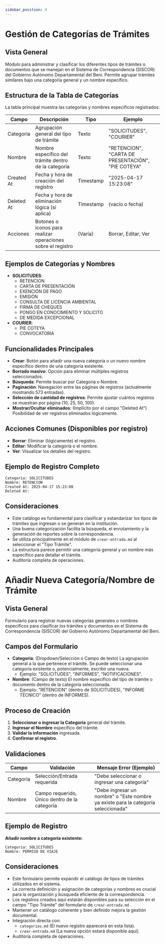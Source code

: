 ```yaml
---
sidebar_position: 4
---
```


# Gestión de Categorías de Trámites

## Vista General
Módulo para administrar y clasificar los diferentes tipos de trámites o documentos que se manejan en el Sistema de Correspondencia (SISCOR) del Gobierno Autónomo Departamental del Beni. Permite agrupar trámites similares bajo una categoría general y un nombre específico.

## Estructura de la Tabla de Categorías

La tabla principal muestra las categorías y nombres específicos registrados:

| Campo | Descripción | Tipo | Ejemplo |
|-------|-------------|------|---------|
| Categoria | Agrupación general del tipo de trámite | Texto | "SOLICITUDES", "COURIER" |
| Nombre | Nombre específico del trámite dentro de la categoría | Texto | "RETENCION", "CARTA DE PRESENTACIÓN", "PIE COTEYA" |
| Created At | Fecha y hora de creación del registro | Timestamp | "2025-04-17 15:23:08" |
| Deleted At | Fecha y hora de eliminación lógica (si aplica) | Timestamp | (vacío o fecha) |
| Acciones | Botones o iconos para realizar operaciones sobre el registro | (Varía) | Borrar, Editar, Ver |

## Ejemplos de Categorías y Nombres

-   **SOLICITUDES**:
    -   RETENCION
    -   CARTA DE PRESENTACIÓN
    -   EXENCIÓN DE PAGO
    -   EMISIÓN
    -   CONSULTA DE LICENCIA AMBIENTAL
    -   FIRMA DE CHEQUES
    -   PONGO EN CONOCIMIENTO Y SOLICITO
    -   DE MEDIDA EXCEPCIONAL
-   **COURIER**:
    -   PIE COTEYA
    -   CONVOCATORIA

## Funcionalidades Principales

-   **Crear**: Botón para añadir una nueva categoría o un nuevo nombre específico dentro de una categoría existente.
-   **Borrado masivo**: Opción para eliminar múltiples registros seleccionados.
-   **Búsqueda**: Permite buscar por Categoria o Nombre.
-   **Paginación**: Navegación entre las páginas de registros (actualmente mostrando 573 entradas).
-   **Selección de cantidad de registros**: Permite ajustar cuántos registros se muestran por página (10, 25, 50, 100).
-   **Mostrar/Ocultar eliminados**: (Implícito por el campo "Deleted At") Posibilidad de ver registros eliminados lógicamente.

## Acciones Comunes (Disponibles por registro)

-   **Borrar**: Eliminar (lógicamente) el registro.
-   **Editar**: Modificar la categoría o el nombre.
-   **Ver**: Visualizar los detalles del registro.

## Ejemplo de Registro Completo

```plaintext
Categoria: SOLICITUDES
Nombre: RETENCION
Created At: 2025-04-17 15:23:08
Deleted At: 
```
## Consideraciones
- Este catálogo es fundamental para clasificar y estandarizar los tipos de trámites que ingresan o se generan en la institución.
- Una buena categorización facilita la búsqueda, el enrutamiento y la generación de reportes sobre la correspondencia.
- Se utiliza principalmente en el módulo de `crear-entrada.md` al seleccionar el "Tipo Trámite".
- La estructura parece permitir una categoría general y un nombre más específico para detallar el trámite.
- Auditoría completa de operaciones.


# Añadir Nueva Categoría/Nombre de Trámite

## Vista General
Formulario para registrar nuevas categorías generales o nombres específicos para clasificar los trámites y documentos en el Sistema de Correspondencia (SISCOR) del Gobierno Autónomo Departamental del Beni.

## Campos del Formulario

-   **Categoria**: (Dropdown/Selección o Campo de texto) La agrupación general a la que pertenece el trámite. Se puede seleccionar una categoría existente o, potencialmente, escribir una nueva.
    -   Ejemplo: "SOLICITUDES", "INFORMES", "NOTIFICACIONES".
-   **Nombre**: (Campo de texto) El nombre específico del tipo de trámite o documento dentro de la categoría seleccionada.
    -   Ejemplo: "RETENCION" (dentro de SOLICITUDES), "INFORME TÉCNICO" (dentro de INFORMES).

## Proceso de Creación

1.  **Seleccionar o ingresar la Categoria** general del trámite.
2.  **Ingresar el Nombre** específico del trámite.
3.  **Validar la información** ingresada.
4.  **Confirmar el registro**.

## Validaciones
| Campo | Validación | Mensaje Error (Ejemplo) |
|---|---|---|
| Categoria | Selección/Entrada requerida | "Debe seleccionar o ingresar una categoría" |
| Nombre | Campo requerido, Único dentro de la categoría | "Debe ingresar un nombre" o "Este nombre ya existe para la categoría seleccionada" |

## Ejemplo de Registro

**Añadir nombre a categoría existente:**
```plaintext
Categoria: SOLICITUDES 
Nombre: PERMISO DE VIAJE
```

## Consideraciones
- Este formulario permite expandir el catálogo de tipos de trámites utilizados en el sistema.
- La correcta definición y asignación de categorías y nombres es crucial para la organización y búsqueda eficiente de la correspondencia.
- Los registros creados aquí estarán disponibles para su selección en el campo "Tipo Trámite" del formulario de `crear-entrada.md` .
- Mantener un catálogo coherente y bien definido mejora la gestión documental.
- Integración directa con:
  - `categorias.md` (El nuevo registro aparecerá en esta lista).
  - `crear-entrada.md` (La nueva opción estará disponible aquí).
- Auditoría completa de operaciones.